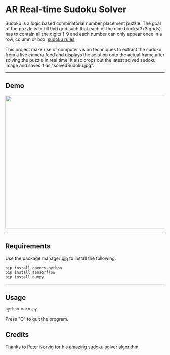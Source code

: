 # AR Real-time Sudoku Solver
Sudoku is a logic based combinatorial number placement puzzle.
The goal of the puzzle is to fill 9x9 grid such that each of the nine blocks(3x3 grids) has to contain all the digits 1-9 and each number can only appear once in a row, column or box. [sudoku rules](https://www.sudokukingdom.com/rules.php)

This project make use of computer vision techniques to extract the sudoku from a live camera feed and displays the solution onto the actual frame after solving the puzzle in real time. It also crops out the latest solved sudoku image and saves it as "solvedSudoku.jpg".

<hr>

## Demo
<img src="output/demo.gif" width="512" height="420"/>

<hr>


## Requirements
Use the package manager [pip](https://pip.pypa.io/en/stable/) to install the following.

```bash
pip install opencv-python
pip install tensorflow
pip install numpy
```

<hr>


## Usage
```python
python main.py
```

Press "Q" to quit the program.

## Credits
Thanks to [Peter Norvig](https://norvig.com/sudoku.html) for his amazing sudoku solver algorithm.